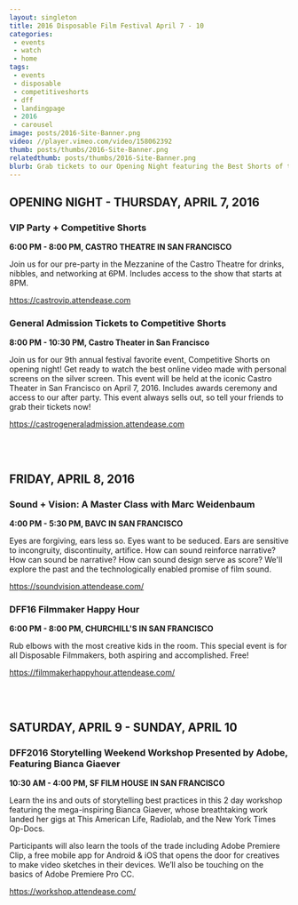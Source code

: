 ```yaml
---
layout: singleton
title: 2016 Disposable Film Festival April 7 - 10
categories:
 - events
 - watch
 - home
tags:
 - events
 - disposable
 - competitiveshorts
 - dff
 - landingpage
 - 2016
 - carousel
image: posts/2016-Site-Banner.png
video: //player.vimeo.com/video/158062392
thumb: posts/thumbs/2016-Site-Banner.png
relatedthumb: posts/thumbs/2016-Site-Banner.png
blurb: Grab tickets to our Opening Night featuring the Best Shorts of the Year, our weekend workshop, and more!
---
```


## OPENING NIGHT - THURSDAY, APRIL 7, 2016

### VIP Party + Competitive Shorts 

<b>6:00 PM - 8:00 PM, CASTRO THEATRE IN SAN FRANCISCO</b>

Join us for our pre-party in the Mezzanine of the Castro Theatre for drinks, nibbles, and networking at 6PM. Includes access to the show that starts at 8PM.  

<a href="https://castrovip.attendease.com/" target="_blank">https://castrovip.attendease.com</a>

### General Admission Tickets to Competitive Shorts

<b>8:00 PM - 10:30 PM, Castro Theater in San Francisco</b>

Join us for our 9th annual festival favorite event, Competitive Shorts on opening night! Get ready to watch the best online video made with personal screens on the silver screen. This event will be held at the iconic Castro Theater in San Francisco on April 7, 2016. Includes awards ceremony and access to our after party. This event always sells out, so tell your friends to grab their tickets now!

<a href="https://castrogeneraladmission.attendease.com/" target="_blank">https://castrogeneraladmission.attendease.com</a>

<br><br>

## FRIDAY, APRIL 8, 2016

### Sound + Vision: A Master Class with Marc Weidenbaum

<b>4:00 PM - 5:30 PM, BAVC IN SAN FRANCISCO</b>

Eyes are forgiving, ears less so. Eyes want to be seduced. Ears are sensitive to incongruity, discontinuity, artifice. How can sound reinforce narrative? How can sound be narrative? How can sound design serve as score? We'll explore the past and the technologically enabled promise of film sound.

<a href="https://soundvision.attendease.com/" target="_blank">https://soundvision.attendease.com/</a>

### DFF16 Filmmaker Happy Hour

<b>6:00 PM - 8:00 PM, CHURCHILL'S IN SAN FRANCISCO</b>

Rub elbows with the most creative kids in the room. This special event is for all Disposable Filmmakers, both aspiring and accomplished. Free!

<a href="https://filmmakerhappyhour.attendease.com/" target="_blank">https://filmmakerhappyhour.attendease.com/</a>

<br><br>

## SATURDAY, APRIL 9 - SUNDAY, APRIL 10

### DFF2016 Storytelling Weekend Workshop Presented by Adobe, Featuring Bianca Giaever

<b>10:30 AM - 4:00 PM, SF FILM HOUSE IN SAN FRANCISCO</b>

Learn the ins and outs of storytelling best practices in this 2 day workshop featuring the mega-inspiring Bianca Giaever, whose breathtaking work landed her gigs at This American Life, Radiolab, and the New York Times Op-Docs.

Participants will also learn the tools of the trade including Adobe Premiere Clip, a free mobile app for Android & iOS that opens the door for creatives to make video sketches in their devices. We’ll also be touching on the basics of Adobe Premiere Pro CC.

<a href="https://workshop.attendease.com/" target="_blank">https://workshop.attendease.com/</a>
